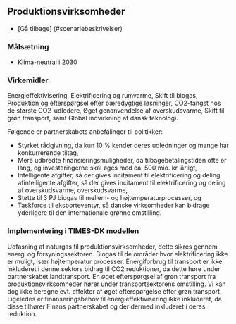 <a name="Produktionsvirksomheder"></a>
## Produktionsvirksomheder 
- [Gå tilbage] (#scenariebeskrivelser)

### Målsætning
- Klima-neutral i 2030

### Virkemidler
Energieffektivisering, Elektrificering og rumvarme, Skift til biogas, Produktion og efterspørgsel efter bæredygtige løsninger, CO2-fangst hos de største CO2-udledere, Øget genanvendelse af overskudsvarme, Skift til grøn transport, samt Global indvirkning af dansk teknologi.

Følgende er partnerskabets anbefalinger til politikker:
- Styrket rådgivning, da kun 10 % kender deres udledninger og mange har konkurrerende tiltag, 
- Mere udbredte finansieringsmuligheder, da tilbagebetalingstiden ofte er lang, og investeringerne skal øges med ca. 500 mio. kr. årligt,
- Intelligente afgifter, så der gives incitament til elektrificering og deling afintelligente afgifter, så der gives incitament til elektrificering og deling af overskudsvarme,  overskudsvarme, 
- Støtte til 3 PJ biogas til mellem- og højtemperaturprocesser, og 
- Taskforce til eksporteventyr, så danske virksomheder kan bidrage yderligere til den internationale grønne omstilling.

### Implementering i TIMES-DK modellen

Udfasning af naturgas til produktionsvirksomheder, dette sikres gennem energi og forsyningssektoren. Biogas til de områder hvor elektrificering ikke er muligt, især højtemperatur processer.
Energiforbrug til transport er ikke inkluderet i denne sektors bidrag til CO2 reduktioner, da dette høre under partnerskabet landtransport. En øget efterspørgsel af grøn transport fra produktionsvirksomheder hører under transportsektorens omstilling. Vi kan dog ikke beregne evt. effekter af øget efterspørgelse efter grøn transport. Ligeledes er finanseringsbehov til energieffektivisering ikke inkluderet, da disse tilhører Finans partnerskabet og der dermed inkluderet i deres reduktion.
